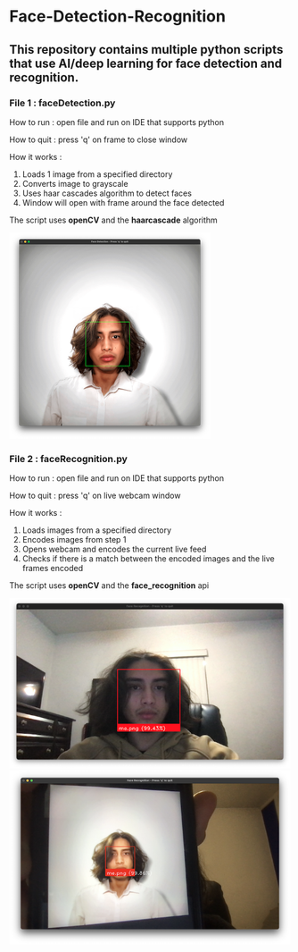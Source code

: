 # Face-Detection-Recognition
## This repository contains multiple python scripts that use AI/deep learning for face detection and recognition.

### File 1 : faceDetection.py 
How to run : open file and run on IDE that supports python

How to quit : press 'q' on frame to close window

How it works : 
1. Loads 1 image from a specified directory
2. Converts image to grayscale  
3. Uses haar cascades algorithm to detect faces
4. Window will open with frame around the face detected

The script uses **openCV** and the **haarcascade** algorithm

![image 1](res1.png)




### File 2 : faceRecognition.py 
How to run : open file and run on IDE that supports python

How to quit : press 'q' on live webcam window

How it works : 
1. Loads images from a specified directory
2. Encodes images from step 1
3. Opens webcam and encodes the current live feed
4. Checks if there is a match between the encoded images and the live frames encoded

The script uses **openCV** and the **face_recognition** api 

![image 1](res2.png)
![image 1](res3.png)
